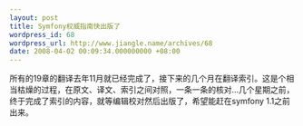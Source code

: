 ```yaml
---
layout: post
title: Symfony权威指南快出版了
wordpress_id: 68
wordpress_url: http://www.jiangle.name/archives/68
date: 2008-04-02 00:09:34.000000000 +08:00
---
```

<p>所有的19章的翻译去年11月就已经完成了，接下来的几个月在翻译索引。这是个相当枯燥的过程，在原文、译文、索引之间对照，一条一条的核对...几个星期之前，终于完成了索引的内容，就等编辑校对然后出版了，希望能赶在symfony 1.1之前出来。</p>
